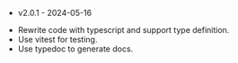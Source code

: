 - v2.0.1 - 2024-05-16

* Rewrite code with typescript and support type definition.
* Use vitest for testing.
* Use typedoc to generate docs.
